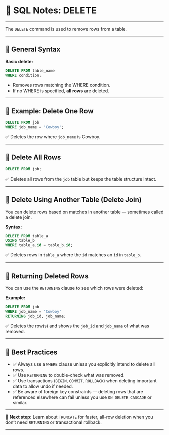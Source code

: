 # 📒 SQL Notes: DELETE

---

The `DELETE` command is used to remove rows from a table.

---

## 🔷 General Syntax

**Basic delete:**
```sql
DELETE FROM table_name
WHERE condition;
```
- Removes rows matching the WHERE condition.
- If no WHERE is specified, **all rows** are deleted.

---

## 🧪 Example: Delete One Row

```sql
DELETE FROM job
WHERE job_name = 'Cowboy';
```
✅ Deletes the row where `job_name` is Cowboy.

---

## 🔷 Delete All Rows

```sql
DELETE FROM job;
```
✅ Deletes all rows from the `job` table but keeps the table structure intact.

---

## 🔷 Delete Using Another Table (Delete Join)

You can delete rows based on matches in another table — sometimes called a delete join.

**Syntax:**
```sql
DELETE FROM table_a
USING table_b
WHERE table_a.id = table_b.id;
```
✅ Deletes rows in `table_a` where the `id` matches an `id` in `table_b`.

---

## 🔷 Returning Deleted Rows

You can use the `RETURNING` clause to see which rows were deleted:

**Example:**
```sql
DELETE FROM job
WHERE job_name = 'Cowboy'
RETURNING job_id, job_name;
```
✅ Deletes the row(s) and shows the `job_id` and `job_name` of what was removed.

---

## 🧪 Best Practices

- ✅ Always use a `WHERE` clause unless you explicitly intend to delete all rows.
- ✅ Use `RETURNING` to double-check what was removed.
- ✅ Use transactions (`BEGIN`, `COMMIT`, `ROLLBACK`) when deleting important data to allow undo if needed.
- ✅ Be aware of foreign key constraints — deleting rows that are referenced elsewhere can fail unless you use `ON DELETE CASCADE` or similar.

---

🎯 **Next step:** Learn about `TRUNCATE` for faster, all-row deletion when you don’t need `RETURNING` or transactional rollback.

---